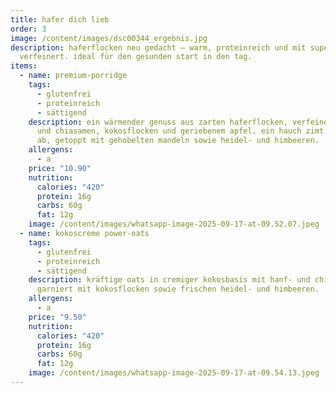 ```yaml
---
title: hafer dich lieb
order: 3
image: /content/images/dsc00344_ergebnis.jpg
description: haferflocken neu gedacht – warm, proteinreich und mit superfoods
  verfeinert. ideal für den gesunden start in den tag.
items:
  - name: premium-porridge
    tags:
      - glutenfrei
      - proteinreich
      - sättigend
    description: ein wärmender genuss aus zarten haferflocken, verfeinert mit hanf-
      und chiasamen, kokosflocken und geriebenem apfel. ein hauch zimt rundet
      ab, getoppt mit gehobelten mandeln sowie heidel- und himbeeren.
    allergens:
      - a
    price: "10.90"
    nutrition:
      calories: "420"
      protein: 16g
      carbs: 60g
      fat: 12g
    image: /content/images/whatsapp-image-2025-09-17-at-09.52.07.jpeg
  - name: kokoscreme power-oats
    tags:
      - glutenfrei
      - proteinreich
      - sättigend
    description: kräftige oats in cremiger kokosbasis mit hanf- und chiasamen,
      garniert mit kokosflocken sowie frischen heidel- und himbeeren.
    allergens:
      - a
    price: "9.50"
    nutrition:
      calories: "420"
      protein: 16g
      carbs: 60g
      fat: 12g
    image: /content/images/whatsapp-image-2025-09-17-at-09.54.13.jpeg
---
```

